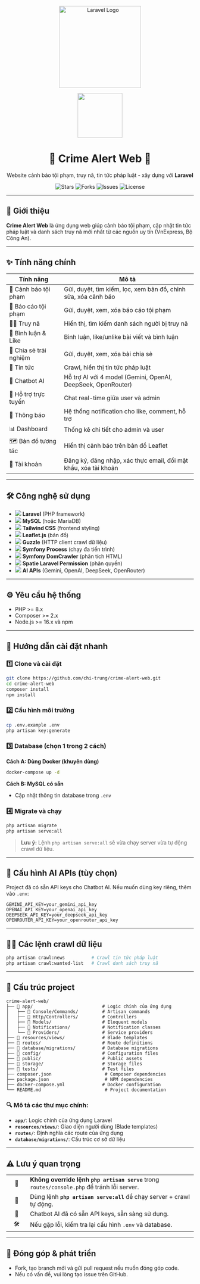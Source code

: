 <p align="center">
  <img src="https://raw.githubusercontent.com/laravel/art/master/logo-lockup/5%20SVG/2%20CMYK/1%20Full%20Color/laravel-logolockup-cmyk-red.svg" width="220" alt="Laravel Logo">
</p>

<p align="center">
  <img width="120" src="https://media.giphy.com/media/v1.Y2lkPTc5MGI3NjExcWx4Y2d0eWQ4dWQ1dG5tZ3ZzZ2J5eGJ4Y2V6d2VtYzB6bW1xYyZlcD12MV9pbnRlcm5hbF9naWZfYnlfaWQmY3Q9Zw/26tn33aiTi1jkl6H6/giphy.gif">
</p>

<h1 align="center">🚨 <b>Crime Alert Web</b> 🚨</h1>
<p align="center">Website cảnh báo tội phạm, truy nã, tin tức pháp luật - xây dựng với <b>Laravel</b></p>

<p align="center">
  <img src="https://img.shields.io/github/stars/chi-trung/crime-alert-web?style=social" alt="Stars">
  <img src="https://img.shields.io/github/forks/chi-trung/crime-alert-web?style=social" alt="Forks">
  <img src="https://img.shields.io/github/issues/chi-trung/crime-alert-web" alt="Issues">
  <img src="https://img.shields.io/github/license/chi-trung/crime-alert-web" alt="License">
</p>

---

## 👋 Giới thiệu
**Crime Alert Web** là ứng dụng web giúp cảnh báo tội phạm, cập nhật tin tức pháp luật và danh sách truy nã mới nhất từ các nguồn uy tín (VnExpress, Bộ Công An).

---

## ✨ <b>Tính năng chính</b>

| Tính năng                | Mô tả                                                                 |
|--------------------------|-----------------------------------------------------------------------|
| 🚨 Cảnh báo tội phạm     | Gửi, duyệt, tìm kiếm, lọc, xem bản đồ, chỉnh sửa, xóa cảnh báo        |
| 📝 Báo cáo tội phạm      | Gửi, duyệt, xem, xóa báo cáo tội phạm                                 |
| 👮‍♂️ Truy nã             | Hiển thị, tìm kiếm danh sách người bị truy nã                         |
| 💬 Bình luận & Like      | Bình luận, like/unlike bài viết và bình luận                          |
| 📢 Chia sẻ trải nghiệm   | Gửi, duyệt, xem, xóa bài chia sẻ                                      |
| 📰 Tin tức                | Crawl, hiển thị tin tức pháp luật                                     |
| 🤖 Chatbot AI            | Hỗ trợ AI với 4 model (Gemini, OpenAI, DeepSeek, OpenRouter)         |
| 💬 Hỗ trợ trực tuyến     | Chat real-time giữa user và admin                                     |
| 🔔 Thông báo             | Hệ thống notification cho like, comment, hỗ trợ                      |
| 📊 Dashboard             | Thống kê chi tiết cho admin và user                                   |
| 🗺️ Bản đồ tương tác      | Hiển thị cảnh báo trên bản đồ Leaflet                                 |
| 👤 Tài khoản              | Đăng ký, đăng nhập, xác thực email, đổi mật khẩu, xóa tài khoản      |

---

## 🛠️ <b>Công nghệ sử dụng</b>
- <img src="https://img.shields.io/badge/Laravel-FF2D20?logo=laravel&logoColor=white"/> **Laravel** (PHP framework)
- <img src="https://img.shields.io/badge/MySQL-4479A1?logo=mysql&logoColor=white"/> **MySQL** (hoặc MariaDB)
- <img src="https://img.shields.io/badge/Tailwind_CSS-38B2AC?logo=tailwind-css&logoColor=white"/> **Tailwind CSS** (frontend styling)
- <img src="https://img.shields.io/badge/Leaflet-199900?logo=leaflet&logoColor=white"/> **Leaflet.js** (bản đồ)
- <img src="https://img.shields.io/badge/Guzzle-6DB33F?logo=php&logoColor=white"/> **Guzzle** (HTTP client crawl dữ liệu)
- <img src="https://img.shields.io/badge/Symfony%20Process-000000?logo=symfony&logoColor=white"/> **Symfony Process** (chạy đa tiến trình)
- <img src="https://img.shields.io/badge/Symfony%20DomCrawler-000000?logo=symfony&logoColor=white"/> **Symfony DomCrawler** (phân tích HTML)
- <img src="https://img.shields.io/badge/Spatie%20Permission-000000?logo=laravel&logoColor=white"/> **Spatie Laravel Permission** (phân quyền)
- <img src="https://img.shields.io/badge/AI%20APIs-000000?logo=openai&logoColor=white"/> **AI APIs** (Gemini, OpenAI, DeepSeek, OpenRouter)

---

## ⚙️ <b>Yêu cầu hệ thống</b>
- PHP >= 8.x
- Composer >= 2.x
- Node.js >= 16.x và npm

---

## 🚀 <b>Hướng dẫn cài đặt nhanh</b>

### 1️⃣ Clone và cài đặt
```bash
git clone https://github.com/chi-trung/crime-alert-web.git
cd crime-alert-web
composer install
npm install
```

### 2️⃣ Cấu hình môi trường
```bash
cp .env.example .env
php artisan key:generate
```

### 3️⃣ Database (chọn 1 trong 2 cách)

**Cách A: Dùng Docker (khuyên dùng)**
```bash
docker-compose up -d
```

**Cách B: MySQL có sẵn**
- Cập nhật thông tin database trong `.env`

### 4️⃣ Migrate và chạy
```bash
php artisan migrate
php artisan serve:all
```

> **Lưu ý:** Lệnh `php artisan serve:all` sẽ vừa chạy server vừa tự động crawl dữ liệu.

---

## 🔧 <b>Cấu hình AI APIs (tùy chọn)</b>

Project đã có sẵn API keys cho Chatbot AI. Nếu muốn dùng key riêng, thêm vào `.env`:

```env
GEMINI_API_KEY=your_gemini_api_key
OPENAI_API_KEY=your_openai_api_key
DEEPSEEK_API_KEY=your_deepseek_api_key
OPENROUTER_API_KEY=your_openrouter_api_key
```

---

## 🕵️‍♂️ <b>Các lệnh crawl dữ liệu</b>
```bash
php artisan crawl:news          # Crawl tin tức pháp luật
php artisan crawl:wanted-list   # Crawl danh sách truy nã
```

---

## 📁 <b>Cấu trúc project</b>

```
crime-alert-web/
├── 📁 app/                          # Logic chính của ứng dụng
│   ├── 📁 Console/Commands/         # Artisan commands
│   ├── 📁 Http/Controllers/         # Controllers
│   ├── 📁 Models/                   # Eloquent models
│   ├── 📁 Notifications/            # Notification classes
│   └── 📁 Providers/                # Service providers
├── 📁 resources/views/              # Blade templates
├── 📁 routes/                       # Route definitions
├── 📁 database/migrations/          # Database migrations
├── 📁 config/                       # Configuration files
├── 📁 public/                       # Public assets
├── 📁 storage/                      # Storage files
├── 📁 tests/                        # Test files
├── composer.json                    # Composer dependencies
├── package.json                     # NPM dependencies
├── docker-compose.yml              # Docker configuration
└── README.md                        # Project documentation
```

### 🔍 **Mô tả các thư mục chính:**
- **`app/`**: Logic chính của ứng dụng Laravel
- **`resources/views/`**: Giao diện người dùng (Blade templates)
- **`routes/`**: Định nghĩa các route của ứng dụng
- **`database/migrations/`**: Cấu trúc cơ sở dữ liệu

---

## ⚠️ <b>Lưu ý quan trọng</b>

<div align="center">

<table>
  <tr>
    <td width="40" align="center">🚫</td>
    <td><b>Không override lệnh <code>php artisan serve</code></b> trong <code>routes/console.php</code> để tránh lỗi server.</td>
  </tr>
  <tr>
    <td width="40" align="center">🔄</td>
    <td>Dùng lệnh <b><code>php artisan serve:all</code></b> để chạy server + crawl tự động.</td>
  </tr>
  <tr>
    <td width="40" align="center">🤖</td>
    <td>Chatbot AI đã có sẵn API keys, sẵn sàng sử dụng.</td>
  </tr>
  <tr>
    <td width="40" align="center">🛠️</td>
    <td>Nếu gặp lỗi, kiểm tra lại cấu hình <code>.env</code> và database.</td>
  </tr>
</table>

</div>

---

## 🤝 <b>Đóng góp & phát triển</b>
- Fork, tạo branch mới và gửi pull request nếu muốn đóng góp code.
- Nếu có vấn đề, vui lòng tạo issue trên GitHub.
